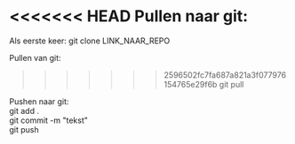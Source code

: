 <<<<<<< HEAD
Pullen naar git:  
=======

Als eerste keer:
git clone LINK_NAAR_REPO

Pullen van git:  
>>>>>>> 2596502fc7fa687a821a3f077976154765e29f6b
   git pull  

Pushen naar git:  
   git add .  
   git commit -m "tekst"  
   git push  
